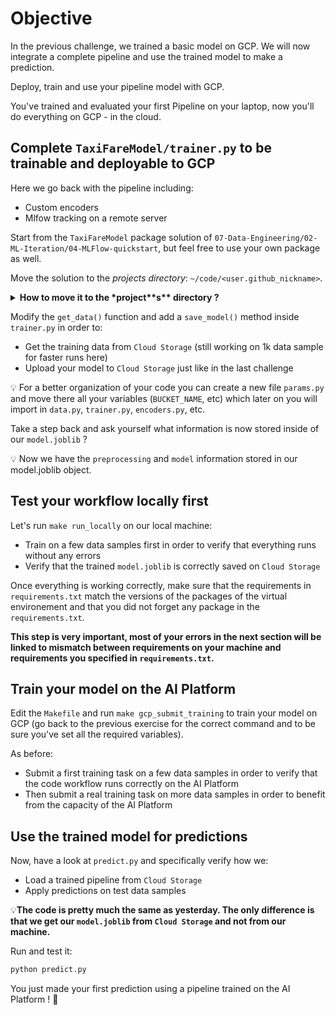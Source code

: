 # Objective

In the previous challenge, we trained a basic model on GCP. We will now integrate a complete pipeline and use the trained model to make a prediction.

Deploy, train and use your pipeline model with GCP.

You've trained and evaluated your first Pipeline on your laptop, now you'll do everything on GCP - in the cloud.

## Complete `TaxiFareModel/trainer.py` to be trainable and deployable to GCP

Here we go back with the pipeline including:
- Custom encoders
- Mlfow tracking on a remote server

Start from the `TaxiFareModel` package solution of `07-Data-Engineering/02-ML-Iteration/04-MLFlow-quickstart`, but feel free to use your own package as well.

Move the solution to the *projects directory*: `~/code/<user.github_nickname>`.

<details>
  <summary markdown='span'><strong>How to move it to the *project**s** directory ?</strong></summary>


  ``` bash
  mv downloaded_solution_package ~/code/<user.github_nickname>/TFM_TrainAtScalePipeline
  cd ~/code/<user.github_nickname>/TFM_TrainAtScalePipeline
  ```
</details>


Modify the `get_data()` function and add a `save_model()` method inside `trainer.py` in order to:
- Get the training data from `Cloud Storage` (still working on 1k data sample for faster runs here)
- Upload your model to `Cloud Storage` just like in the last challenge

💡 For a better organization of your code you can create a new file `params.py` and move there all your variables (`BUCKET_NAME`, etc) which later on you will import in `data.py`, `trainer.py`, `encoders.py`, etc.

Take a step back and ask yourself what information is now stored inside of our `model.joblib` ?

💡 Now we have the `preprocessing` and `model` information stored in our model.joblib object.

## Test your workflow locally first

Let's run `make run_locally` on our local machine:
- Train on a few data samples first in order to verify that everything runs without any errors
- Verify that the trained `model.joblib` is correctly saved on `Cloud Storage`

Once everything is working correctly, make sure that the requirements in `requirements.txt` match the versions of the packages of the virtual environement and that you did not forget any package in the `requirements.txt`.

**This step is very important, most of your errors in the next section will be linked to mismatch between requirements on your machine and requirements you specified in `requirements.txt`.**

## Train your model on the AI Platform

Edit the `Makefile` and run `make gcp_submit_training` to train your model on GCP (go back to the previous exercise for the correct command and to be sure you've set all the required variables).

As before:
- Submit a first training task on a few data samples in order to verify that the code workflow runs correctly on the AI Platform
- Then submit a real training task on more data samples in order to benefit from the capacity of the AI Platform

## Use the trained model for predictions

Now, have a look at `predict.py` and specifically verify how we:
- Load a trained pipeline from `Cloud Storage`
- Apply predictions on test data samples

💡**The code is pretty much the same as yesterday. The only difference is that we get our `model.joblib` from `Cloud Storage` and not from our machine.**

Run and test it:

```bash
python predict.py
```

You just made your first prediction using a pipeline trained on the AI Platform ! 🚀
